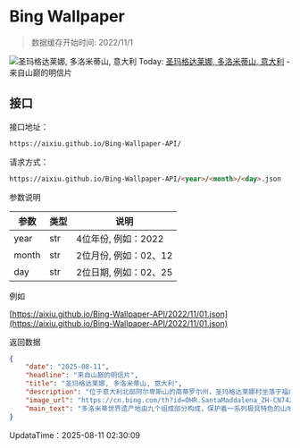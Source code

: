 # Bing Wallpaper

> 数据缓存开始时间: 2022/11/1

![圣玛格达莱娜, 多洛米蒂山, 意大利](https://cn.bing.com/th?id=OHR.SantaMaddalena_ZH-CN7421083295_1920x1080.webp)
Today: [圣玛格达莱娜, 多洛米蒂山, 意大利](https://cn.bing.com/th?id=OHR.SantaMaddalena_ZH-CN7421083295_1920x1080.webp) - 来自山巅的明信片

## 接口

接口地址：

```html
https://aixiu.github.io/Bing-Wallpaper-API/
```

请求方式：

```html
https://aixiu.github.io/Bing-Wallpaper-API/<year>/<month>/<day>.json
```

参数说明

| 参数 | 类型 | 说明 |
| - | - | - |
| year | str | 4位年份, 例如：2022 |
| month | str | 2位月份, 例如：02、12 |
| day | str | 2位日期, 例如：02、25 |

例如

[https://aixiu.github.io/Bing-Wallpaper-API/2022/11/01.json](https://aixiu.github.io/Bing-Wallpaper-API/2022/11/01.json)

返回数据

```json
{
    "date": "2025-08-11",
    "headline": "来自山巅的明信片",
    "title": "圣玛格达莱娜, 多洛米蒂山, 意大利",
    "description": "位于意大利北部阿尔卑斯山的南蒂罗尔州，圣玛格达莱娜村坐落于福内斯山谷中，宛如明信片上描绘的理想村落。村中标志性的尖顶教堂，背后耸立着刀削斧刻般的多洛米蒂山峰，是该地区最常被拍摄的景致之一。多洛米蒂山脉本身被联合国教科文组织列为世界遗产，山体主要由淡色石灰岩构成，日落时泛起柔和的粉红色光芒，当地人称之为“日照粉红”现象。",
    "image_url": "https://cn.bing.com/th?id=OHR.SantaMaddalena_ZH-CN7421083295_1920x1080.webp",
    "main_text": "多洛米蒂世界遗产地由九个组成部分构成，保护着一系列极具特色的山地景观，以其卓越的自然美而闻名。"
}
```

UpdataTime：2025-08-11 02:30:09
